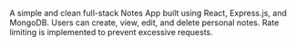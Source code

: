 A simple and clean full-stack Notes App built using React, Express.js, and MongoDB. Users can create, view, edit, and delete personal notes. Rate limiting is implemented to prevent excessive requests.
